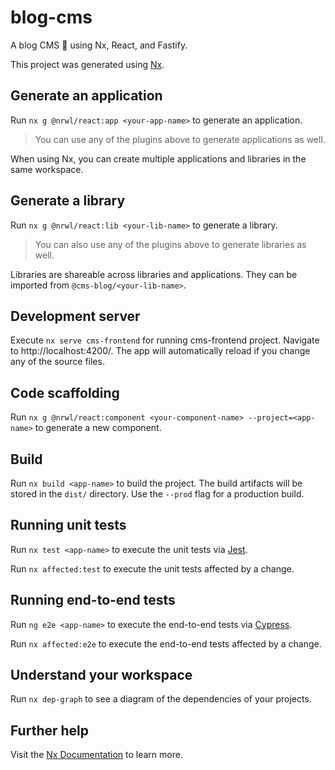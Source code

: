 # blog-cms

A blog CMS 📄 using Nx, React, and Fastify.

This project was generated using [Nx](https://nx.dev).

## Generate an application

Run `nx g @nrwl/react:app <your-app-name>` to generate an application.

> You can use any of the plugins above to generate applications as well.

When using Nx, you can create multiple applications and libraries in the same workspace.

## Generate a library

Run `nx g @nrwl/react:lib <your-lib-name>` to generate a library.

> You can also use any of the plugins above to generate libraries as well.

Libraries are shareable across libraries and applications. They can be imported from `@cms-blog/<your-lib-name>`.

## Development server

Execute `nx serve cms-frontend` for running cms-frontend project. Navigate to http://localhost:4200/. The app will automatically reload if you change any of the source files.

## Code scaffolding

Run `nx g @nrwl/react:component <your-component-name> --project=<app-name>` to generate a new component.

## Build

Run `nx build <app-name>` to build the project. The build artifacts will be stored in the `dist/` directory. Use the `--prod` flag for a production build.

## Running unit tests

Run `nx test <app-name>` to execute the unit tests via [Jest](https://jestjs.io).

Run `nx affected:test` to execute the unit tests affected by a change.

## Running end-to-end tests

Run `ng e2e <app-name>` to execute the end-to-end tests via [Cypress](https://www.cypress.io).

Run `nx affected:e2e` to execute the end-to-end tests affected by a change.

## Understand your workspace

Run `nx dep-graph` to see a diagram of the dependencies of your projects.

## Further help

Visit the [Nx Documentation](https://nx.dev) to learn more.

